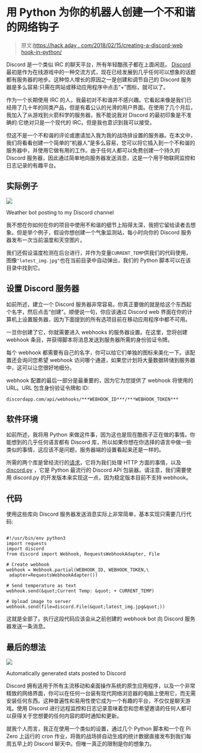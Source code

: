 # 用 Python 为你的机器人创建一个不和谐的网络钩子

> 原文:[https://hack aday . com/2018/02/15/creating-a-discord-web hook-in-python/](https://hackaday.com/2018/02/15/creating-a-discord-webhook-in-python/)

Discord 是一个类似 IRC 的聊天平台，所有年轻酷孩子都在上面闲逛。 [Discord](https://discordapp.com/) 最初是作为在线游戏中的一种交流方式，现在已经发展到几乎任何可以想象的话题都有服务器的地步。这种惊人增长的原因之一是创建和调节自己的 Discord 服务器是多么容易:只需在网站或移动应用程序中点击“+”图标，就可以了。

作为一个长期使用 IRC 的人，我最初对不和谐并不感兴趣。它看起来像是我们已经用了几十年的同类产品，但是有着公认的光滑的用户界面。在使用了几个月后，我加入了从游戏到火箭科学的服务器，我不能说我对 Discord 的最初印象是不准确的:它绝对只是一个现代的 IRC。但是我也意识到我可以接受。

但这不是一个不和谐的评论或邀请加入我为我的战场排设置的服务器。在本文中，我们将看看创建一个简单的“机器人”是多么容易，您可以将它插入到一个不和谐的服务器中，并使用它做有用的工作。由于任何人都可以免费创建一个持久的 Discord 服务器，因此通过简单地向服务器发送消息，这是一个用于物联网监控和日志记录的有趣平台。

## 实际例子

[![](../Images/a8e6b9232ea8d04cc6bddc08417d09d4.png)](https://hackaday.com/wp-content/uploads/2018/02/discordbot_feat.png)

Weather bot posting to my Discord channel

我不想在你如何在你的项目中使用不和谐的细节上陷得太深，我把它留给读者去想象。但是举个例子，假设你想创建一个气象监测站，每小时向你的 Discord 服务器发布一次当前温度和天空图片。

我们还假设温度检测在后台进行，并作为变量`CURRENT_TEMP`供我们的代码使用，图像`"latest_img.jpg"`也在当前目录中自动弹出，我们的 Python 脚本可以在该目录中找到它。

## 设置 Discord 服务器

如前所述，建立一个 Discord 服务器非常容易。你真正要做的就是给这个东西起个名字，然后点击“创建”。顺便说一句，你应该通过 Discord web 界面在你的计算机上设置服务器，因为下面提到的所有选项目前在移动应用程序中都不可用。

一旦你创建了它，你就需要进入 webhooks 的服务器设置。在这里，您将创建 webhook 条目，并获得脚本将消息发送到服务器所需的身份验证令牌。

每个 webhook 都需要有自己的名字，你可以给它们单独的图标来美化一下。该配置还会询问您希望 webhook 访问哪个通道，如果您计划将大量数据转储到服务器中，这可以让您很好地细分。

webhook 配置的最后一部分是最重要的，因为它为您提供了 webhook 将使用的 URL。URL 包含身份验证令牌和 ID:

`discordapp.com/api/webhooks/***WEBHOOK_ID***/***WEBHOOK_TOKEN***`

## 软件环境

如前所述，我将用 Python 来做这件事，因为这也是现在酷孩子正在做的事情。你能想到的几乎任何语言都有 Discord 库，所以如果你想在你选择的语言中做一些类似的事情，这应该不是问题，服务器端的设置看起来还是一样的。

所需的两个库是曾经流行的[请求](http://docs.python-requests.org/en/master/)，它将为我们处理 HTTP 方面的事情，以及 [discord.py](https://github.com/Rapptz/discord.py) ，它是 Python 最流行的 Discord API 包装器。请注意，我们需要使用 discord.py 的开发版本来实现这一点，因为稳定版本目前不支持 webhook。

## 代码

使用这些库向 Discord 服务器发送消息实际上非常简单，基本实现只需要几行代码:

```

#!/usr/bin/env python3
import requests
import discord
from discord import Webhook, RequestsWebhookAdapter, File

# Create webhook
webhook = Webhook.partial(WEBHOOK_ID, WEBHOOK_TOKEN,\
 adapter=RequestsWebhookAdapter())

# Send temperature as text
webhook.send(&quot;Current Temp: &quot; + CURRENT_TEMP)

# Upload image to server
webhook.send(file=discord.File(&quot;latest_img.jpg&quot;))

```

这就是全部了。执行这段代码应该会从之前创建的 webhook bot 向 Discord 服务器发送一条消息。

## 最后的想法

[![](../Images/ad4b0868681cd687ef20ddf268986b34.png)](https://hackaday.com/wp-content/uploads/2018/02/discordbot_battlespy1.png)

Automatically generated stats posted to Discord

Discord 拥有适用于所有主流移动和桌面操作系统的原生应用程序，以及一个非常精致的网络界面，你可以在任何一台装有现代网络浏览器的电脑上使用它，而无需安装任何东西。这种普遍性和易用性使它成为一个有趣的平台，不仅仅是聊天游戏。使用 Discord 进行远程监控和日志记录意味着您和您希望邀请的任何人都可以获得关于您想要的任何内容的即时通知和更新。

就我个人而言，我正在使用一个类似的设置，通过几个 Python 脚本和一个在 Pi Zero 上运行的 cron 作业，将我的战场排自动生成的统计数据直接发布到我们每周五早上的 Discord 聊天中。但唯一真正的限制是你的想象力。
